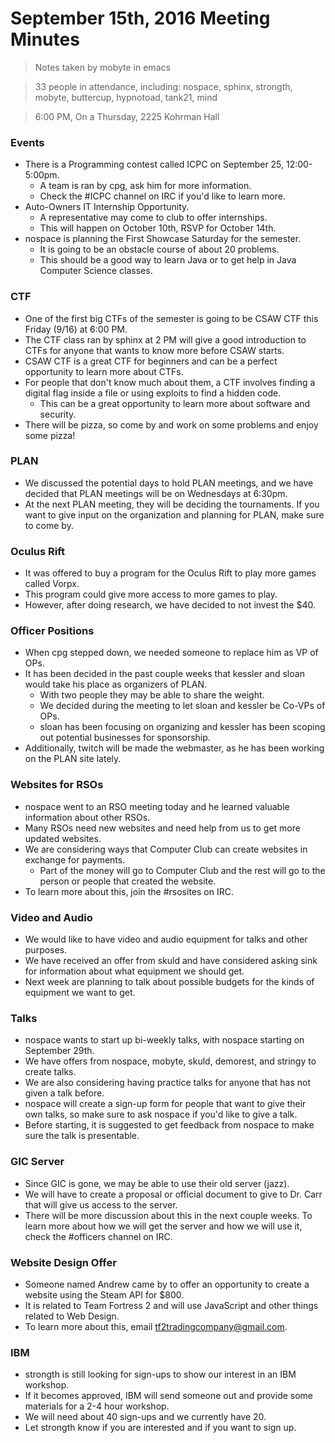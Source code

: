 # September 15th, 2016 Meeting Minutes
> Notes taken by mobyte in emacs

> 33 people in attendance, including: nospace, sphinx, strongth, mobyte, buttercup, hypnotoad, tank21, mind

> 6:00 PM, On a Thursday, 2225 Kohrman Hall

### Events
- There is a Programming contest called ICPC on September 25, 12:00-5:00pm.
  - A team is ran by cpg, ask him for more information.
  - Check the #ICPC channel on IRC if you'd like to learn more.
- Auto-Owners IT Internship Opportunity.
  - A representative may come to club to offer internships.
  - This will happen on October 10th, RSVP for October 14th.
- nospace is planning the First Showcase Saturday for the semester.
  - It is going to be an obstacle course of about 20 problems.
  - This should be a good way to learn Java or to get help in Java Computer Science classes.
  
### CTF
- One of the first big CTFs of the semester is going to be CSAW CTF this Friday (9/16) at 6:00 PM.
- The CTF class ran by sphinx at 2 PM will give a good introduction to CTFs for anyone that wants to know more before CSAW starts.
- CSAW CTF is a great CTF for beginners and can be a perfect opportunity to learn more about CTFs.
- For people that don't know much about them, a CTF involves finding a digital flag inside a file or using exploits to find a hidden code.
  - This can be a great opportunity to learn more about software and security.
- There will be pizza, so come by and work on some problems and enjoy some pizza!

### PLAN
- We discussed the potential days to hold PLAN meetings, and we have decided that PLAN meetings will be on Wednesdays at 6:30pm.
- At the next PLAN meeting, they will be deciding the tournaments. If you want to give input on the organization and planning for PLAN, make sure to come by.
  
### Oculus Rift
- It was offered to buy a program for the Oculus Rift to play more games called Vorpx.
- This program could give more access to more games to play.
- However, after doing research, we have decided to not invest the $40.

### Officer Positions
- When cpg stepped down, we needed someone to replace him as VP of OPs.
- It has been decided in the past couple weeks that kessler and sloan would take his place as organizers of PLAN.
  - With two people they may be able to share the weight.
  - We decided during the meeting to let sloan and kessler be Co-VPs of OPs.
  - sloan has been focusing on organizing and kessler has been scoping out potential businesses for sponsorship.
- Additionally, twitch will be made the webmaster, as he has been working on the PLAN site lately.

### Websites for RSOs
- nospace went to an RSO meeting today and he learned valuable information about other RSOs.
- Many RSOs need new websites and need help from us to get more updated websites.
- We are considering ways that Computer Club can create websites in exchange for payments.
  - Part of the money will go to Computer Club and the rest will go to the person or people that created the website.
- To learn more about this, join the #rsosites on IRC.

### Video and Audio
- We would like to have video and audio equipment for talks and other purposes.
- We have received an offer from skuld and have considered asking sink for information about what equipment we should get.
- Next week are planning to talk about possible budgets for the kinds of equipment we want to get.

### Talks
- nospace wants to start up bi-weekly talks, with nospace starting on September 29th.
- We have offers from nospace, mobyte, skuld, demorest, and stringy to create talks.
- We are also considering having practice talks for anyone that has not given a talk before.
- nospace will create a sign-up form for people that want to give their own talks, so make sure to ask nospace if you'd like to give a talk.
- Before starting, it is suggested to get feedback from nospace to make sure the talk is presentable.

### GIC Server
- Since GIC is gone, we may be able to use their old server (jazz).
- We will have to create a proposal or official document to give to Dr. Carr that will give us access to the server.
- There will be more discussion about this in the next couple weeks. To learn more about how we will get the server and how we will use it, check the #officers channel on IRC.

### Website Design Offer
- Someone named Andrew came by to offer an opportunity to create a website using the Steam API for $800.
- It is related to Team Fortress 2 and will use JavaScript and other things related to Web Design.
- To learn more about this, email tf2tradingcompany@gmail.com.

### IBM
- strongth is still looking for sign-ups to show our interest in an IBM workshop.
- If it becomes approved, IBM will send someone out and provide some materials for a 2-4 hour workshop.
- We will need about 40 sign-ups and we currently have 20.
- Let strongth know if you are interested and if you want to sign up.

